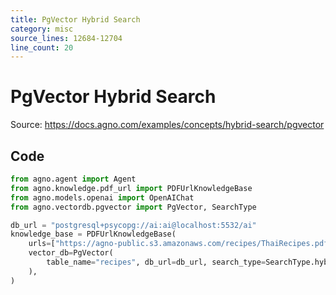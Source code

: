```yaml
---
title: PgVector Hybrid Search
category: misc
source_lines: 12684-12704
line_count: 20
---
```


# PgVector Hybrid Search
Source: https://docs.agno.com/examples/concepts/hybrid-search/pgvector



## Code

```python
from agno.agent import Agent
from agno.knowledge.pdf_url import PDFUrlKnowledgeBase
from agno.models.openai import OpenAIChat
from agno.vectordb.pgvector import PgVector, SearchType

db_url = "postgresql+psycopg://ai:ai@localhost:5532/ai"
knowledge_base = PDFUrlKnowledgeBase(
    urls=["https://agno-public.s3.amazonaws.com/recipes/ThaiRecipes.pdf"],
    vector_db=PgVector(
        table_name="recipes", db_url=db_url, search_type=SearchType.hybrid
    ),
)
